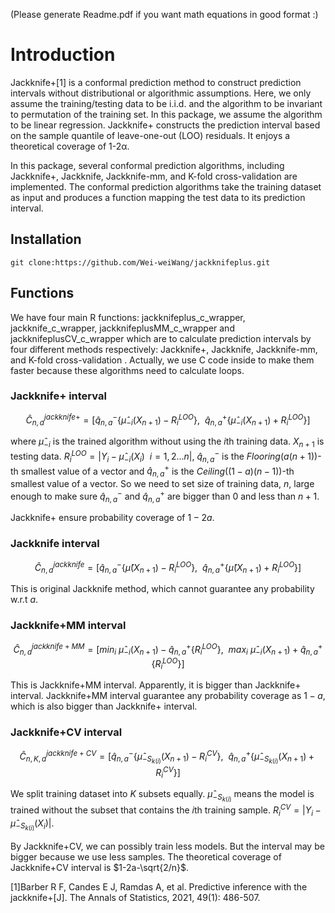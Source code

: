 (Please generate Readme.pdf if you want math equations in good format :)
# Introduction

Jackknife+[1] is a conformal prediction method to construct prediction intervals without distributional or algorithmic assumptions. Here, we only assume the training/testing data to be i.i.d. and the algorithm to be invariant to permutation of the training set. In this package, we assume the algorithm to be linear regression. Jackknife+ constructs the prediction interval based on the sample quantile of leave-one-out (LOO) residuals. It enjoys a theoretical coverage of 1-2α.

In this package, several conformal prediction algorithms, including Jackknife+, Jackknife, Jackknife-mm, and K-fold cross-validation are implemented. The conformal prediction algorithms take the training dataset as input and produces a function mapping the test data to its prediction interval. 


## Installation

```
git clone:https://github.com/Wei-weiWang/jackknifeplus.git

```

## Functions

We have four main R functions: jackknifeplus_c_wrapper, jackknife_c_wrapper, jackknifeplusMM_c_wrapper and jackknifeplusCV_c_wrapper which are to calculate prediction intervals by four different methods respectively: Jackknife+, Jackknife, Jackknife-mm, and K-fold cross-validation . Actually, we use C code inside to make them faster because these algorithms need to calculate loops. 

### Jackknife+ interval

$$\hat{C}_{n,a}^{jackknife+} = [\hat{q}^{-}_{n,a}\{\hat{\mu}_{-i}(X_{n+1})-R_i^{LOO}\},\ \  \hat{q}^{+}_{n,a}\{\hat{\mu}_{-i}(X_{n+1})+R_i^{LOO}\}]$$

where $\hat{\mu}_{-i}$ is the trained algorithm without using the $i$th training data. $X_{n+1}$ is testing data. $R_{i}^{LOO}=|Y_i - \hat{\mu}_{-i}(X_{i})\ \  i=1,2...n |$, $\hat{q}^{-}_{n,a}$ is the $Flooring(a(n+1))$-th smallest value of a vector and $\hat{q}^{+}_{n,a}$ is the $Ceiling((1-a)(n-1))$-th smallest value of a vector. So we need to set size of training data, $n$, large enough to make sure  $\hat{q}^{-}_{n,a}$ and $\hat{q}^{+}_{n,a}$ are bigger than $0$ and less than $n+1$. 

Jackknife+ ensure probability coverage of $1-2a$.

### Jackknife interval
$$\hat{C}_{n,a}^{jackknife} = [\hat{q}^{-}_{n,a}\{\hat{\mu}(X_{n+1})-R_i^{LOO}\},\ \  \hat{q}^{+}_{n,a}\{\hat{\mu}(X_{n+1})+R_i^{LOO}\}]$$

This is original Jackknife method, which cannot guarantee any probability w.r.t $a$.


### Jackknife+MM interval

$$\hat{C}_{n,a}^{jackknife+MM} = [min_i\ \hat{\mu}_{-i}(X_{n+1})-\hat{q}^{+}_{n,a}\{R_i^{LOO}\}, \ \ max_i\ \hat{\mu}_{-i}(X_{n+1})+\hat{q}^{+}_{n,a}\{R_i^{LOO}\}]$$

This is Jackknife+MM interval. Apparently, it is bigger than Jackknife+ interval. Jackknife+MM interval guarantee any probability coverage as $1-a$, which is also bigger than Jackknife+ interval.


### Jackknife+CV interval


$$\hat{C}_{n,K,a}^{jackknife+CV} = [\hat{q}^{-}_{n,a}\{\hat{\mu}_{-S_{k(i)}}(X_{n+1})-R_i^{CV}\},\ \  \hat{q}^{+}_{n,a}\{\hat{\mu}_{-S_{k(i)}}(X_{n+1})+R_i^{CV}\}]$$

We split training dataset into $K$ subsets equally. $\hat{\mu}_{-S_{k(i)}}$ means the model is trained without the subset that contains the $i$th training sample. $R_{i}^{CV}=|Y_i - \hat{\mu}_{-S_{k(i)}}(X_{i}) |$. 

By Jackknife+CV, we can possibly train less models. But the interval may be bigger because we use less samples. The theoretical coverage of Jackknife+CV interval is $1-2a-\sqrt{2/n}$.

[1]Barber R F, Candes E J, Ramdas A, et al. Predictive inference with the jackknife+[J]. The Annals of Statistics, 2021, 49(1): 486-507.
